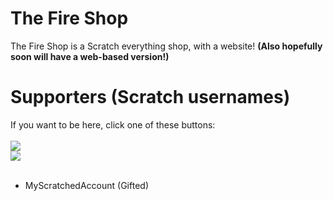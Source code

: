 # The Fire Shop

The Fire Shop is a Scratch everything shop, with a website!
**(Also hopefully soon will have a web-based version!)**

# Supporters (Scratch usernames)
If you want to be here, click one of these buttons:<br>
<br>
<a href="https://www.buymeacoffee.com/FSTom"><img src="https://img.buymeacoffee.com/button-api/?text=Donate to --Tom&emoji=🔥&slug=FSTom&button_colour=ff8800&font_colour=000000&font_family=Cookie&outline_colour=000000&coffee_colour=FFDD00" /></a><br>
<a href="https://www.buymeacoffee.com/myscracc"><img src="https://img.buymeacoffee.com/button-api/?text=Donate to MyScratchedAccount&emoji=🔥&slug=myscracc&button_colour=ff8800&font_colour=000000&font_family=Cookie&outline_colour=000000&coffee_colour=FFDD00" /></a><br>
<br>
- MyScratchedAccount (Gifted)
